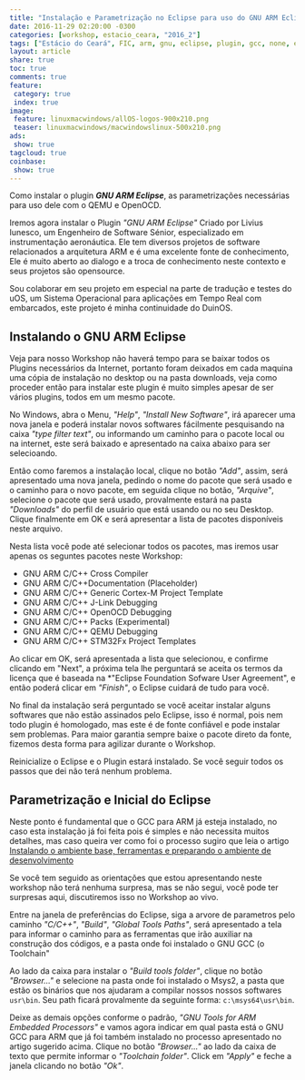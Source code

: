 ```yaml
---
title: "Instalação e Parametrização no Eclipse para uso do GNU ARM Eclipse"
date: 2016-11-29 02:20:00 -0300
categories: [workshop, estacio_ceara, "2016_2"]
tags: ["Estácio do Ceará", FIC, arm, gnu, eclipse, plugin, gcc, none, eabi, Workshop, Instalação, Parametrização]
layout: article
share: true
toc: true
comments: true
feature:
 category: true
 index: true
image:
 feature: linuxmacwindows/allOS-logos-900x210.png
 teaser: linuxmacwindows/macwindowslinux-500x210.png
ads: 
 show: true
tagcloud: true
coinbase:
 show: true
---
```


Como instalar o plugin _**GNU ARM Eclipse**_, as parametrizações necessárias para uso dele com o QEMU e OpenOCD.

<!--more-->

Iremos agora instalar o Plugin _*"GNU ARM Eclipse"*_ Criado por Livius Iunesco, um Engenheiro de Software Sénior, especializado em instrumentação aeronáutica. Ele tem diversos projetos de software relacionados a arquitetura ARM e é uma excelente fonte de conhecimento, Ele é muito aberto ao dialogo e a troca de conhecimento neste contexto e seus projetos são opensource. 

Sou colaborar em seu projeto em especial na parte de tradução e testes do uOS, um Sistema Operacional para aplicações em Tempo Real com embarcados, este projeto é minha continuidade do DuinOS.

## Instalando o GNU ARM Eclipse

Veja para nosso Workshop não haverá tempo para se baixar todos os Plugins necessários da Internet, portanto foram deixados em cada maquina uma cópia de instalação no desktop ou na pasta downloads, veja como proceder então para instalar este plugin é muito simples apesar de ser vários plugins, todos em um mesmo pacote.

No Windows, abra o Menu, _"Help"_, _"Install New Software"_, irá aparecer uma nova janela e poderá instalar novos softwares fácilmente pesquisando na caixa _"type filter text"_, ou informando um caminho para o pacote local ou na internet, este será baixado e apresentado na caixa abaixo para ser selecioando.

Então como faremos a instalação local, clique no botão _"Add"_, assim, será apresentado uma nova janela, pedindo o nome do pacote que será usado e o caminho para o novo pacote, em seguida clique no botão, _"Arquive"_, selecione o pacote que será usado, provalmente estará na pasta *"Downloads"* do perfil de usuário que está usando ou no seu Desktop. Clique finalmente em OK e será apresentar a lista de pacotes disponíveis neste arquivo.

Nesta lista você pode até selecionar todos os pacotes, mas iremos usar apenas os seguntes pacotes neste Workshop:

 * GNU ARM C/C++ Cross Compiler
 * GNU ARM C/C++Documentation (Placeholder)
 * GNU ARM C/C++ Generic Cortex-M Project Template
 * GNU ARM C/C++ J-Link Debugging
 * GNU ARM C/C++ OpenOCD Debugging
 * GNU ARM C/C++ Packs (Experimental)
 * GNU ARM C/C++ QEMU Debugging
 * GNU ARM C/C++ STM32Fx Project Templates
 
Ao clicar em OK, será apresentada a lista que selecionou, e confirme clicando em "Next", a próxima tela lhe perguntará se aceita os termos da licença que é baseada na *"Eclipse Foundation Sofware User Agreement", e então poderá clicar em *"Finish"*, o Eclipse cuidará de tudo para você.

No final da instalação será perguntado se você aceitar instalar alguns softwares que não estão assinados pelo Eclipse, isso é normal, pois nem todo plugin é homologado, mas este é de fonte confiável e pode instalar sem problemas. Para maior garantia sempre baixe o pacote direto da fonte, fizemos desta forma para agilizar durante o Workshop.

Reinicialize o Eclipse e o Plugin estará instalado. Se você seguir todos os passos que dei não terá nenhum problema.

## Parametrização e Inicial do Eclipse

Neste ponto é fundamental que o GCC para ARM já esteja instalado, no caso esta instalação já foi feita pois é simples e não necessita muitos detalhes, mas caso queira ver como foi o processo sugiro que leia o artigo [Instalando o ambiente base, ferramentas e preparando o ambiente de desenvolvimento](/workshop/estacio_ceara/2016_2/Instalando_ambiente_para_workshop_estacioce_qemu_eclipse_arm/)

Se você tem seguido as orientações que estou apresentando neste workshop não terá nenhuma surpresa, mas se não segui, você pode ter surpresas aqui, discutiremos isso no Workshop ao vivo.

Entre na janela de preferências do Eclipse, siga a arvore de parametros pelo caminho _"C/C++"_, _"Build"_, _"Global Tools Paths"_, será apresentado a tela para informar o caminho para as ferramentas que irão auxiliar na construção dos códigos, e a pasta onde foi instalado o GNU GCC (o Toolchain"

Ao lado da caixa para instalar o _"Build tools folder"_, clique no botão _"Browser..."_ e selecione na pasta onde foi instalado o Msys2, a pasta que estão os binários que nos ajudaram a compilar nossos nossos softwares `usr\bin`. Seu path ficará provalmente da seguinte forma: `c:\msys64\usr\bin`.

Deixe as demais opções conforme o padrão, _"GNU Tools for ARM Embedded Processors"_ e vamos agora indicar em qual pasta está o GNU GCC para ARM que já foi também instalado no processo apresentado no artigo sugerido acima. Clique no botão _"Browser..."_ ao lado da caixa de texto que permite informar o _"Toolchain folder"_. Click em _"Apply"_ e feche a janela clicando no botão _"Ok"_.


